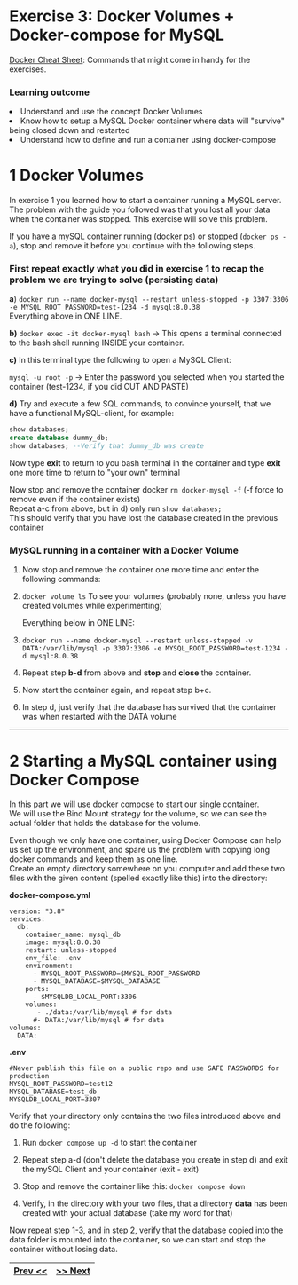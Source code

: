 # Exercise 3: Docker Volumes \+ Docker-compose for MySQL             

[Docker Cheat Sheet](Docker-Cheat-Sheet.pdf): Commands that might come in handy for the exercises.

### Learning outcome
<li>Understand and use the concept Docker Volumes</li>
<li>Know how to setup a MySQL Docker container where data will  "survive"  being closed down and restarted</li>
<li>Understand how to define and run a container using docker-compose</li>


# 1 Docker Volumes

In exercise 1 you learned how to start a container running a MySQL server.  
The problem with the guide you followed was that you lost all your data when the container was stopped. This exercise will solve this problem.

If you have a mySQL container running (docker ps) or stopped (`docker ps -a`),  stop and remove it before you continue with the following steps.

### First repeat exactly what you did in exercise 1 to recap the problem we are trying to solve (persisting data)

**a**) `docker run --name docker-mysql --restart unless-stopped -p 3307:3306 -e MYSQL_ROOT_PASSWORD=test-1234 -d mysql:8.0.38`  
Everything above in ONE LINE.

**b)** `docker exec -it docker-mysql bash`  →  This opens a terminal connected to the bash shell running INSIDE your container. 

**c)** In this terminal type the following to open a MySQL Client: 

`mysql -u root -p`   →  Enter the password you selected when you started the container (test-1234, if you did CUT AND PASTE)

**d)** Try and execute a few SQL commands, to convince yourself, that we have a functional MySQL-client, for example:	  
```sql
show databases;  
create database dummy_db;
show databases; --Verify that dummy_db was create
```

Now type **exit** to return to you  bash terminal in the container and type **exit** one more time to return to "your own" terminal

Now stop and remove the container docker `rm docker-mysql -f`   (-f force to remove even if the container exists)  
Repeat a-c from above, but in d) only run `show databases;`    
This should verify that you have lost the database created in the previous container

### MySQL running in a container with a Docker Volume

1. Now stop and remove the container one more time and enter the following commands:  
     
2. `docker volume ls`  To see your volumes (probably none, unless you have created volumes while experimenting)  
     
   Everything below in ONE LINE:
     
4. `docker run --name docker-mysql --restart unless-stopped -v DATA:/var/lib/mysql -p 3307:3306 -e MYSQL_ROOT_PASSWORD=test-1234 -d mysql:8.0.38`  
6. Repeat step **b-d** from above and **stop** and **close** the container.  
7. Now start the container again, and repeat step b+c.   
8. In step d, just verify that the database has survived that the container was when restarted with the DATA volume

---

# 2 Starting a MySQL container using Docker Compose

In this part we will use docker compose to start our single container.  
We will use the Bind Mount strategy for the volume, so we can see the actual folder that holds the database for the volume. 

Even though we only have one container, using Docker Compose can help us set up the environment, and spare us the problem with copying long docker commands and keep them as one line.  
Create an empty directory somewhere on you computer and add these two files with the given content (spelled exactly like this) into the directory:

**docker-compose.yml**
```docker
version: "3.8"
services:
  db:
    container_name: mysql_db
    image: mysql:8.0.38
    restart: unless-stopped
    env_file: .env
    environment: 
      - MYSQL_ROOT_PASSWORD=$MYSQL_ROOT_PASSWORD
      - MYSQL_DATABASE=$MYSQL_DATABASE
    ports:
      - $MYSQLDB_LOCAL_PORT:3306
    volumes:
       - ./data:/var/lib/mysql # for data
      #- DATA:/var/lib/mysql # for data 
volumes:
  DATA:
```

**.env**  
```docker
#Never publish this file on a public repo and use SAFE PASSWORDS for production
MYSQL_ROOT_PASSWORD=test12
MYSQL_DATABASE=test_db  
MYSQLDB_LOCAL_PORT=3307
```

Verify that your directory only contains the two files introduced above and do the following:

1. Run   `docker compose up -d` to start the container

2. Repeat step a-d (don't delete the database you create in step d) and exit the mySQL Client and your container (exit \- exit)

3. Stop and remove the container like this: `docker compose down` 

4. Verify, in the directory with your two files, that a directory **data** has been created with your actual database (take my word for that)

Now repeat step 1-3, and in step 2, verify that the database copied into the data folder is mounted into the container, so we can start and stop the container without losing data.  

| [Prev <<](./DockerWebApp.md) | [>> Next](./DockerWebAppMySQL.md) | 
|:------:|:------:|

